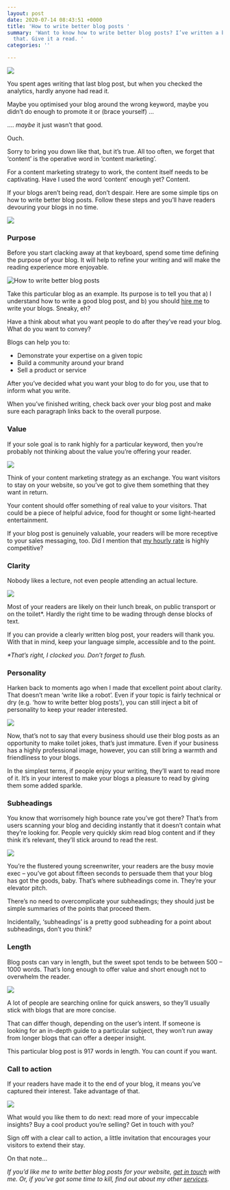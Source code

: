 ```yaml
---
layout: post
date: 2020-07-14 08:43:51 +0000
title: 'How to write better blog posts '
summary: 'Want to know how to write better blog posts? I’ve written a blog post about
  that. Give it a read. '
categories: ''

---
```

![](/images/asset-8.png)

You spent ages writing that last blog post, but when you checked the analytics, hardly anyone had read it.

Maybe you optimised your blog around the wrong keyword, maybe you didn’t do enough to promote it or (brace yourself) …

…. _maybe_ it just wasn’t that good.

Ouch.

Sorry to bring you down like that, but it’s true. All too often, we forget that ‘content’ is the operative word in ‘content marketing’.

For a content marketing strategy to work, the content itself needs to be captivating. Have I used the word ‘content’ enough yet? Content.

If your blogs aren’t being read, don’t despair. Here are some simple tips on how to write better blog posts. Follow these steps and you’ll have readers devouring your blogs in no time.

![](/images/asset-2.png)

### **Purpose**

Before you start clacking away at that keyboard, spend some time defining the purpose of your blog. It will help to refine your writing and will make the reading experience more enjoyable.

![How to write better blog posts](/images/asset-1.png "Purpose")

Take this particular blog as an example. Its purpose is to tell you that a) I understand how to write a good blog post, and b) you should [hire me](https://www.rebeca.co.uk/contact/) to write your blogs. Sneaky, eh?

Have a think about what you want people to do after they’ve read your blog. What do you want to convey?

Blogs can help you to:

* Demonstrate your expertise on a given topic
* Build a community around your brand
* Sell a product or service

After you’ve decided what you want your blog to do for you, use that to inform what you write.

When you’ve finished writing, check back over your blog post and make sure each paragraph links back to the overall purpose.

### **Value**

If your sole goal is to rank highly for a particular keyword, then you’re probably not thinking about the value you’re offering your reader.

![](/images/asset-9.png)

Think of your content marketing strategy as an exchange. You want visitors to stay on your website, so you’ve got to give them something that they want in return.

Your content should offer something of real value to your visitors. That could be a piece of helpful advice, food for thought or some light-hearted entertainment.

If your blog post is genuinely valuable, your readers will be more receptive to your sales messaging, too. Did I mention that [my hourly rate](https://www.rebeca.co.uk/freelance-writer-edinburgh/) is highly competitive?

### **Clarity**

Nobody likes a lecture, not even people attending an actual lecture.

![](/images/asset-3.png)

Most of your readers are likely on their lunch break, on public transport or on the toilet*. Hardly the right time to be wading through dense blocks of text.

If you can provide a clearly written blog post, your readers will thank you. With that in mind, keep your language simple, accessible and to the point.

_*That’s right, I clock­­­ed you. Don’t forget to flush._

### **Personality**

Harken back to moments ago when I made that excellent point about clarity. That doesn’t mean ‘write like a robot’. Even if your topic is fairly technical or dry (e.g. ‘how to write better blog posts’), you can still inject a bit of personality to keep your reader interested.

![](/images/asset-4.png)

Now, that’s not to say that every business should use their blog posts as an opportunity to make toilet jokes, that’s just immature. Even if your business has a highly professional image, however, you can still bring a warmth and friendliness to your blogs.

In the simplest terms, if people enjoy your writing, they’ll want to read more of it. It’s in your interest to make your blogs a pleasure to read by giving them some added sparkle.

### **Subheadings**

You know that worrisomely high bounce rate you’ve got there? That’s from users scanning your blog and deciding instantly that it doesn’t contain what they’re looking for. People very quickly skim read blog content and if they think it’s relevant, they’ll stick around to read the rest.

![](/images/asset-5.png)

You’re the flustered young screenwriter, your readers are the busy movie exec – you’ve got about fifteen seconds to persuade them that your blog has got the goods, baby. That’s where subheadings come in. They’re your elevator pitch.

There’s no need to overcomplicate your subheadings; they should just be simple summaries of the points that proceed them.

Incidentally, ‘subheadings’ is a pretty good subheading for a point about subheadings, don’t you think?

### Length

Blog posts can vary in length, but the sweet spot tends to be between 500 – 1000 words. That’s long enough to offer value and short enough not to overwhelm the reader.

![](/images/asset-6.png)

A lot of people are searching online for quick answers, so they’ll usually stick with blogs that are more concise.

That can differ though, depending on the user’s intent. If someone is looking for an in-depth guide to a particular subject, they won’t run away from longer blogs that can offer a deeper insight.

This particular blog post is 917 words in length. You can count if you want.

### **Call to action**

If your readers have made it to the end of your blog, it means you’ve captured their interest. Take advantage of that.

![](/images/asset-7.png)

What would you like them to do next: read more of your impeccable insights? Buy a cool product you’re selling? Get in touch with you?

Sign off with a clear call to action, a little invitation that encourages your visitors to extend their stay.

On that note…

_If you’d like me to write better blog posts for your website,_ [_get in touch_](https://www.rebeca.co.uk/contact/) _with me. Or, if you’ve got some time to kill, find out about my other_ [_services_](https://www.rebeca.co.uk/freelance-writer-edinburgh/)_._